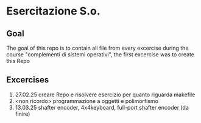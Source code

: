 # Esercitazione S.o.
## Goal
The goal of this repo is to contain all file from every excercise during the course "complementi di sistemi operativi", the first excercise was to create this Repo
## Excercises
1. 27.02.25 creare Repo e risolvere esercizio per quanto riguarda makefile
2. \<non ricordo> programmazione a oggetti e polimorfismo
3. 13.03.25 shafter encoder, 4x4keyboard, full-port shafter encoder (da finire)

